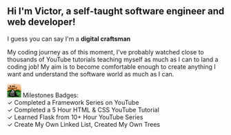 ## Hi I'm Victor, a self-taught software engineer and web developer! 
I guess you can say I'm a **digital craftsman**

My coding journey as of this moment, I've probably watched close to thousands of YouTube tutorials teaching myself as much as I can to land a coding job! My aim is to become comfortable enough 
to create anything I want and understand the software world as much as I can.



![Milestone badge][logo] Milestones Badges: <br>
  ✓ Completed a Framework Series on YouTube  <br>
  ✓ Completed a 5 Hour HTML & CSS YouTube Tutorial  <br>
  ✓ Learned Flask from 10+ Hour YouTube Series  <br>
  ✓ Create My Own Linked List, Created My Own Trees  <br>






[logo]: https://github.com/ghorus/ghorus/blob/main/milestone.png "Logo Title Text 2"


<!--
**ghorus/ghorus** is a ✨ _special_ ✨ repository because its `README.md` (this file) appears on your GitHub profile.

Here are some ideas to get you started:

- 🔭 I’m currently working on ...
- 🌱 I’m currently learning ...
- 👯 I’m looking to collaborate on ...

- ⚡ Fun fact: ...
-->
